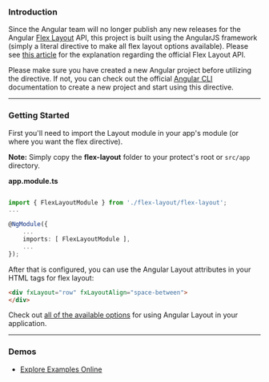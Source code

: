 ### Introduction
Since the Angular team will no longer publish any new releases for the Angular [Flex Layout](https://github.com/angular/flex-layout) API, this project is built using the AngularJS framework (simply a literal directive to make all flex layout options available). Please see [this article](https://medium.com/@caerus.karu/farewell-flex-layout-aaa567023769) for the explanation regarding the official Flex Layout API.

Please make sure you have created a new Angular project before utilizing the directive. If not, you can check out the official [Angular CLI](https://angular.io/cli) documentation to create a new project and start using this directive.

---

### Getting Started
First you'll need to import the Layout module in your app's module (or where you want the flex directive).

**Note:** Simply copy the **flex-layout** folder to your protect's root or `src/app` directory.

**app.module.ts**

```ts

import { FlexLayoutModule } from './flex-layout/flex-layout';
...

@NgModule({
    ...
    imports: [ FlexLayoutModule ],
    ...
});
```

After that is configured, you can use the Angular Layout attributes in your HTML tags for flex layout:
```html
<div fxLayout="row" fxLayoutAlign="space-between">
</div>
```

Check out [all of the available options](https://github.com/sangay-cortez/ng-flex-directive/wiki/API-Overview) for using Angular Layout in your application.

---

### Demos

*  [Explore Examples Online](https://tburleson-layouts-demos.firebaseapp.com/)
